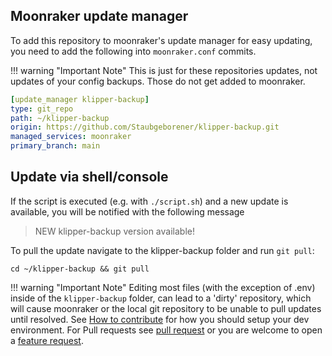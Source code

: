 ## Moonraker update manager
To add this repository to moonraker's update manager for easy updating, you need to add the following into ```moonraker.conf```
commits.  
    
!!! warning "Important Note"
    This is just for these repositories updates, not updates of your config backups. Those do not get added to moonraker.

```yaml
[update_manager klipper-backup]
type: git_repo
path: ~/klipper-backup
origin: https://github.com/Staubgeborener/klipper-backup.git
managed_services: moonraker
primary_branch: main
```

## Update via shell/console

If the script is executed (e.g. with `./script.sh`) and a new update is available, you will be notified with the following message
> NEW klipper-backup version available!

To pull the update navigate to the klipper-backup folder and run `git pull`:
```shell
cd ~/klipper-backup && git pull
```

!!! warning "Important Note" 
    Editing most files (with the exception of .env) inside of the `klipper-backup` folder, can lead to a 'dirty' repository, which will cause moonraker or the local git repository to be unable to pull updates until resolved. See [How to contribute](contribute.md) for how you should setup your dev environment. For Pull requests see [pull request](https://github.com/Staubgeborener/klipper-backup/pulls) or you are welcome to open a [feature request](https://github.com/Staubgeborener/klipper-backup/issues).
